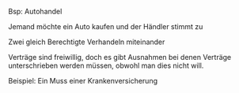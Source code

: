 Bsp: Autohandel

Jemand möchte ein Auto kaufen und der Händler stimmt zu

Zwei gleich Berechtigte Verhandeln miteinander

Verträge sind freiwillig, doch es gibt Ausnahmen bei denen Verträge unterschrieben werden müssen, obwohl man dies nicht will.

Beispiel: Ein Muss einer Krankenversicherung